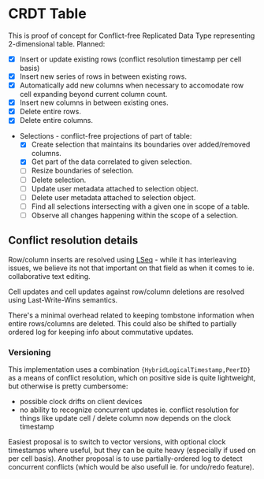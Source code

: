 # CRDT Table

This is proof of concept for Conflict-free Replicated Data Type representing 2-dimensional table. Planned:

- [x] Insert or update existing rows (conflict resolution timestamp per cell basis)
- [x] Insert new series of rows in between existing rows.
- [x] Automatically add new columns when necessary to accomodate row cell expanding beyond current column count.
- [x] Insert new columns in between existing ones.
- [x] Delete entire rows.
- [x] Delete entire columns.
- Selections - conflict-free projections of part of table:
    - [x] Create selection that maintains its boundaries over added/removed columns.
    - [x] Get part of the data correlated to given selection.
    - [ ] Resize boundaries of selection.
    - [ ] Delete selection.
    - [ ] Update user metadata attached to selection object.
    - [ ] Delete user metadata attached to selection object.
    - [ ] Find all selections intersecting with a given one in scope of a table.
    - [ ] Observe all changes happening within the scope of a selection.

## Conflict resolution details

Row/column inserts are resolved using [LSeq](https://www.bartoszsypytkowski.com/operation-based-crdts-arrays-1/#lseq) - while it has interleaving issues, we believe its not that important on that field as when it comes to ie. collaborative text editing. 

Cell updates and cell updates against row/column deletions are resolved using Last-Write-Wins semantics.

There's a minimal overhead related to keeping tombstone information when entire rows/columns are deleted. This could also be shifted to partially ordered log for keeping info about commutative updates.

### Versioning

This implementation uses a combination `{HybridLogicalTimestamp,PeerID}` as a means of conflict resolution, which on positive side is quite lightweight, but otherwise is pretty cumbersome:

- possible clock drifts on client devices
- no ability to recognize concurrent updates ie. conflict resolution for things like update cell / delete column now depends on the clock timestamp
 
 Easiest proposal is to switch to vector versions, with optional clock timestamps where useful, but they can be quite heavy (especially if used on per cell basis). Another proposal is to use partially-ordered log to detect concurrent conflicts (which would be also usefull ie. for undo/redo feature).